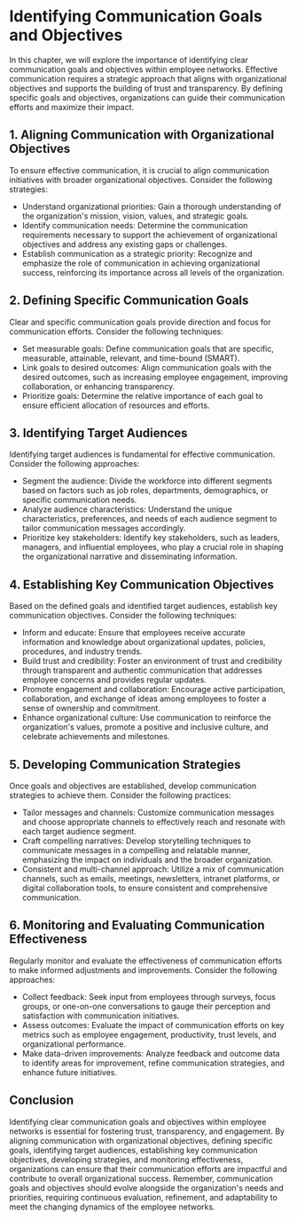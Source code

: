 Identifying Communication Goals and Objectives
=======================================================

In this chapter, we will explore the importance of identifying clear communication goals and objectives within employee networks. Effective communication requires a strategic approach that aligns with organizational objectives and supports the building of trust and transparency. By defining specific goals and objectives, organizations can guide their communication efforts and maximize their impact.

**1. Aligning Communication with Organizational Objectives**
------------------------------------------------------------

To ensure effective communication, it is crucial to align communication initiatives with broader organizational objectives. Consider the following strategies:

* Understand organizational priorities: Gain a thorough understanding of the organization's mission, vision, values, and strategic goals.
* Identify communication needs: Determine the communication requirements necessary to support the achievement of organizational objectives and address any existing gaps or challenges.
* Establish communication as a strategic priority: Recognize and emphasize the role of communication in achieving organizational success, reinforcing its importance across all levels of the organization.

**2. Defining Specific Communication Goals**
--------------------------------------------

Clear and specific communication goals provide direction and focus for communication efforts. Consider the following techniques:

* Set measurable goals: Define communication goals that are specific, measurable, attainable, relevant, and time-bound (SMART).
* Link goals to desired outcomes: Align communication goals with the desired outcomes, such as increasing employee engagement, improving collaboration, or enhancing transparency.
* Prioritize goals: Determine the relative importance of each goal to ensure efficient allocation of resources and efforts.

**3. Identifying Target Audiences**
-----------------------------------

Identifying target audiences is fundamental for effective communication. Consider the following approaches:

* Segment the audience: Divide the workforce into different segments based on factors such as job roles, departments, demographics, or specific communication needs.
* Analyze audience characteristics: Understand the unique characteristics, preferences, and needs of each audience segment to tailor communication messages accordingly.
* Prioritize key stakeholders: Identify key stakeholders, such as leaders, managers, and influential employees, who play a crucial role in shaping the organizational narrative and disseminating information.

**4. Establishing Key Communication Objectives**
------------------------------------------------

Based on the defined goals and identified target audiences, establish key communication objectives. Consider the following techniques:

* Inform and educate: Ensure that employees receive accurate information and knowledge about organizational updates, policies, procedures, and industry trends.
* Build trust and credibility: Foster an environment of trust and credibility through transparent and authentic communication that addresses employee concerns and provides regular updates.
* Promote engagement and collaboration: Encourage active participation, collaboration, and exchange of ideas among employees to foster a sense of ownership and commitment.
* Enhance organizational culture: Use communication to reinforce the organization's values, promote a positive and inclusive culture, and celebrate achievements and milestones.

**5. Developing Communication Strategies**
------------------------------------------

Once goals and objectives are established, develop communication strategies to achieve them. Consider the following practices:

* Tailor messages and channels: Customize communication messages and choose appropriate channels to effectively reach and resonate with each target audience segment.
* Craft compelling narratives: Develop storytelling techniques to communicate messages in a compelling and relatable manner, emphasizing the impact on individuals and the broader organization.
* Consistent and multi-channel approach: Utilize a mix of communication channels, such as emails, meetings, newsletters, intranet platforms, or digital collaboration tools, to ensure consistent and comprehensive communication.

**6. Monitoring and Evaluating Communication Effectiveness**
------------------------------------------------------------

Regularly monitor and evaluate the effectiveness of communication efforts to make informed adjustments and improvements. Consider the following approaches:

* Collect feedback: Seek input from employees through surveys, focus groups, or one-on-one conversations to gauge their perception and satisfaction with communication initiatives.
* Assess outcomes: Evaluate the impact of communication efforts on key metrics such as employee engagement, productivity, trust levels, and organizational performance.
* Make data-driven improvements: Analyze feedback and outcome data to identify areas for improvement, refine communication strategies, and enhance future initiatives.

Conclusion
----------

Identifying clear communication goals and objectives within employee networks is essential for fostering trust, transparency, and engagement. By aligning communication with organizational objectives, defining specific goals, identifying target audiences, establishing key communication objectives, developing strategies, and monitoring effectiveness, organizations can ensure that their communication efforts are impactful and contribute to overall organizational success. Remember, communication goals and objectives should evolve alongside the organization's needs and priorities, requiring continuous evaluation, refinement, and adaptability to meet the changing dynamics of the employee networks.
